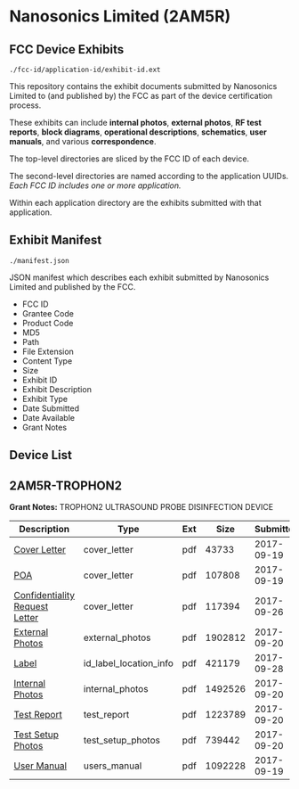 # Nanosonics Limited (2AM5R)
## FCC Device Exhibits

```
./fcc-id/application-id/exhibit-id.ext
```

This repository contains the exhibit documents submitted by Nanosonics Limited to (and published by) the FCC as part of the device certification process.

These exhibits can include **internal photos**, **external photos**, **RF test reports**, **block diagrams**, **operational descriptions**, **schematics**, **user manuals**, and various **correspondence**.

The top-level directories are sliced by the FCC ID of each device.

The second-level directories are named according to the application UUIDs. *Each FCC ID includes one or more application.*

Within each application directory are the exhibits submitted with that application. 

## Exhibit Manifest

```
./manifest.json
```

JSON manifest which describes each exhibit submitted by Nanosonics Limited and published by the FCC.

- FCC ID
- Grantee Code
- Product Code
- MD5
- Path
- File Extension
- Content Type
- Size
- Exhibit ID
- Exhibit Description
- Exhibit Type
- Date Submitted
- Date Available
- Grant Notes

## Device List
## 2AM5R-TROPHON2
**Grant Notes:** TROPHON2 ULTRASOUND PROBE DISINFECTION DEVICE

| Description | Type | Ext | Size | Submitted | Available |
| ----------- | ---- | --- | ---- | --------- | --------- |
| [Cover Letter](2AM5R-TROPHON2/31ecd69cd2d6abfbf7669a188e05b8fc/3569429.pdf) | cover_letter | pdf | 43733 | 2017-09-19 | 2017-09-20 |
| [POA](2AM5R-TROPHON2/31ecd69cd2d6abfbf7669a188e05b8fc/3569439.pdf) | cover_letter | pdf | 107808 | 2017-09-19 | 2017-09-20 |
| [Confidentiality Request Letter](2AM5R-TROPHON2/31ecd69cd2d6abfbf7669a188e05b8fc/3580415.pdf) | cover_letter | pdf | 117394 | 2017-09-26 | 2017-09-20 |
| [External Photos](2AM5R-TROPHON2/31ecd69cd2d6abfbf7669a188e05b8fc/3570491.pdf) | external_photos | pdf | 1902812 | 2017-09-20 | 2018-03-19 |
| [Label](2AM5R-TROPHON2/31ecd69cd2d6abfbf7669a188e05b8fc/3584568.pdf) | id_label_location_info | pdf | 421179 | 2017-09-28 | 2017-09-20 |
| [Internal Photos](2AM5R-TROPHON2/31ecd69cd2d6abfbf7669a188e05b8fc/3570492.pdf) | internal_photos | pdf | 1492526 | 2017-09-20 | 2018-03-19 |
| [Test Report](2AM5R-TROPHON2/31ecd69cd2d6abfbf7669a188e05b8fc/3570495.pdf) | test_report | pdf | 1223789 | 2017-09-20 | 2017-09-20 |
| [Test Setup Photos](2AM5R-TROPHON2/31ecd69cd2d6abfbf7669a188e05b8fc/3570493.pdf) | test_setup_photos | pdf | 739442 | 2017-09-20 | 2018-03-19 |
| [User Manual](2AM5R-TROPHON2/31ecd69cd2d6abfbf7669a188e05b8fc/3569438.pdf) | users_manual | pdf | 1092228 | 2017-09-19 | 2018-03-19 |

